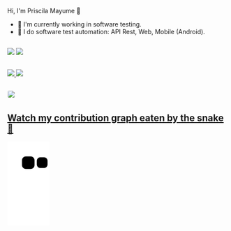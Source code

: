Hi, I'm Priscila Mayume 👋

- 🐞 I'm currently working in software testing.
- 🌱 I do software test automation: API Rest, Web, Mobile (Android).

##

<div> 
  <a href="https://www.linkedin.com/in/priscilamayume/" target="_blank"><img src="https://img.shields.io/badge/-LinkedIn-%230077B5?style=for-the-badge&logo=linkedin&logoColor=white" target="_blank"></a>
  <a href="https://www.instagram.com/priscilamayume/" target="_blank"><img src="https://img.shields.io/badge/-Instagram-%23E4405F?style=for-the-badge&logo=instagram&logoColor=white" target="_blank"></a>
</div>

 ##

<div> 
  <a href="https://github.com/priscilaMayume">
  <img height="180em" src="https://github-readme-stats.vercel.app/api?username=priscilaMayume&show_icons=true&theme=dracula&include_all_commits=true&count_private=true"/>
  <img height="180em" src="https://github-readme-stats.vercel.app/api/top-langs/?username=priscilaMayume&layout=compact&langs_count=16&theme=dracula"/>
</div>
 
 ##
 
  <img style="border: 1px solid white; border-radius: 4px;" height="203px" src="https://github-readme-streak-stats.herokuapp.com/?user=priscilaMayume&theme=dracula&hide_border=true">
 
## Watch my contribution graph eaten by the snake 🐍
 
  ![snake gif](https://github.com/priscilaMayume/priscilaMayume/blob/output/github-contribution-grid-snake.svg)
